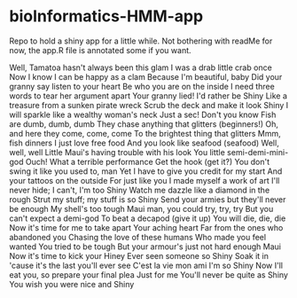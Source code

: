 # bioInformatics-HMM-app
Repo to hold a shiny app for a little while. Not bothering with readMe for now, the app.R file is annotated some if you want.



Well, Tamatoa hasn't always been this glam
I was a drab little crab once
Now I know I can be happy as a clam
Because I'm beautiful, baby
Did your granny say listen to your heart
Be who you are on the inside
I need three words to tear her argument apart
Your granny lied!
I'd rather be
Shiny
Like a treasure from a sunken pirate wreck
Scrub the deck and make it look
Shiny
I will sparkle like a wealthy woman's neck
Just a sec!
Don't you know
Fish are dumb, dumb, dumb
They chase anything that glitters (beginners!)
Oh, and here they come, come, come
To the brightest thing that glitters
Mmm, fish dinners
I just love free food
And you look like seafood (seafood)
Well, well, well
Little Maui's having trouble with his look
You little semi-demi-mini-god
Ouch! What a terrible performance
Get the hook (get it?)
You don't swing it like you used to, man
Yet I have to give you credit for my start
And your tattoos on the outside
For just like you I made myself a work of art
I'll never hide; I can't, I'm too
Shiny
Watch me dazzle like a diamond in the rough
Strut my stuff; my stuff is so
Shiny
Send your armies but they'll never be enough
My shell's too tough
Maui man, you could try, try, try
But you can't expect a demi-god
To beat a decapod (give it up)
You will die, die, die
Now it's time for me to take apart
Your aching heart
Far from the ones who abandoned you
Chasing the love of these humans
Who made you feel wanted
You tried to be tough
But your armour's just not hard enough
Maui
Now it's time to kick your
Hiney
Ever seen someone so
Shiny
Soak it in 'cause it's the last you'll ever see
C'est la vie mon ami
I'm so
Shiny
Now I'll eat you, so prepare your final plea
Just for me
You'll never be quite as
Shiny
You wish you were nice and
Shiny
